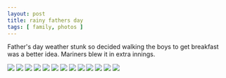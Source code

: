 ```yaml
---
layout: post
title: rainy fathers day
tags: [ family, photos ]
---
```


Father's day weather stunk so decided walking the boys to get breakfast was a better idea. Mariners blew it in extra innings.

<script src="https://ajax.googleapis.com/ajax/libs/jquery/1.11.1/jquery.min.js" ></script>
<link href="https://cdnjs.cloudflare.com/ajax/libs/fotorama/4.6.4/fotorama.min.css" rel="stylesheet">
<script src="https://cdnjs.cloudflare.com/ajax/libs/fotorama/4.6.4/fotorama.min.js" ></script>

<div class="fotorama"  data-allowfullscreen="native">
    <!--https://photos.app.goo.gl/HPWw9JhsDVPP3Pmt6-->
    <img src="https://images.northbriton.net/AP1GczPG_XaN-JHYMmIBv-IoZ2_0h9r_vz9D51hWLiOBfTlTddxJLSEoUE7I3tPt_xZxnRoAhYvkZHPXZTL5zXRQtdbHznlMUU5vwg7Hnljntz2sD0uFgoyd">
    <img src="https://images.northbriton.net/AP1GczN9MHDKNAszqGHJhnvltue9HgVVigIZCZpVfG56rk6Tgaqc5pF_O2-9N2g7wIyXL97ICEFUL9-tc3Gwdb1XYJ4kFgFG19ikBRkUa9U39WDlSibHxRnd">
    <img src="https://images.northbriton.net/AP1GczOuEjuBRr2mdQ5jp-uzG9CEAi7p21VOjxjd1mpTHZNBGKMCRdZLKbrDICRYRWGedshng2KvCrwxh3NctLB0jYHy3tEFz51BZ51mBBiqqJZGR4nSRMyy">
    <img src="https://images.northbriton.net/AP1GczNXY27gRuhRT3vaDCKvfRLllKhpYiUdsyljK50NV9jyr7YDAV_FF6rfpZz7R90y1zv99KTeirwNoVtrhTtjhNXGeIxGOl5JMT5d5hZ8Jrag42zwTx3P">
    <img src="https://images.northbriton.net/AP1GczMfMgJ_H_7NdaH-OsfM2dTZ4jZfLt89laqz9A1vDtGE9c4RVUOd8DL7oQsoADyLqNXt2jUvqYWlWKE_YFKDValsfAgY5bgOtxeL8tvwLoiiJ9m5x3uc">
    <img src="https://images.northbriton.net/AP1GczOfzrsbFB7AdukKlFmwnodQNxqniakuNsIxmv4QwaH076-ynVF0lyCX0wRUc6k7Jso5AF1VpxUaMfWD8ajVc6cU0EKoqEWdGjwkrcrCR7lOMuLMn2LR">
    <img src="https://images.northbriton.net/AP1GczOYv1C51fcSZ1oLf7PwfTZ4lbvW7GgsscfoCfhasDV_ZK3HUbAgzqXiXLcaa1-3YFc4dbwvlJ06qNxnb7eiidwLxhgXyDYtZrw1UAsQK1C-t2C2DB1f">
    <img src="https://images.northbriton.net/AP1GczO3U91pW1LLi6MyYVwkXKxrPYc-HxfyF8sp-OJf9afWz-f_slzjHUnzlg6u2UXacCUsv1hOQ4y0JQ_cB303V7-7NaErGHQI9wKes0R22taFOkugBPsG">
    <img src="https://images.northbriton.net/AP1GczNQyBS7Y8qKZIdeyirBj6INCcscJbcZWoOUvLl0YJMuqWEEeJcP0jc33I4110s1czmGYbZFAOixn6BJkoOcsIxHhusH879Ta4Vi9v4j2ySZp-1SG8Pj">
    <img src="https://images.northbriton.net/AP1GczNEcSUX2xbC3ZID4ywL694LZxqF8RI9dd8xxbj2yRPatqPqjh0_BLSCz9BaQ5lmD61FD-SKSmT4NN2FQcXcNtDAgO9i71PZa6HZAl5Aipef0S1N_oPb">
    <img src="https://images.northbriton.net/AP1GczPPE0jH0WXMinTf_rnMybmD_p97SNJ4huYQwrCTW-5Eu84qIe9-8XSE01VkR9M6LRjrJME2ECaUSL2vlr03v3Kp6xkZoFitCRBpuCknJeON3DRVNRjT">
    <img src="https://images.northbriton.net/AP1GczOSspwtVTPxL0pVYEhKvdh6GZq9fU1gapffdK0KJbycgxpugZG5-7SC1GMJ4pQC-hrohCy86DBb_a1oUfHp0dRyFM2juLQTRfJmPDD-Bs9kQaoFws4J">
    <img src="https://images.northbriton.net/AP1GczNJiPgpbyZer6H1Z7hXIsFZbfkY3cjFYrZreFN9YWBWDQod-6hU7R4oczFat1rcbApmD2z_QAwsbikVUxuOXYfXsyqOZdINM6dBCZn92ItDPq8oNP6k">
</div>
